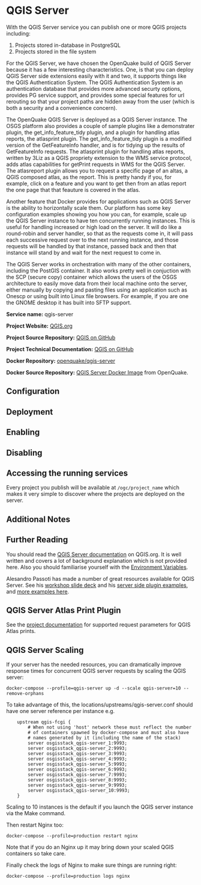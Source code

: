 # QGIS Server

With the QGIS Server service you can publish one or more QGIS projects including:
1. Projects stored in-database in PostgreSQL
2. Projects stored in the file system

For the QGIS Server, we have chosen the OpenQuake build of QGIS Server because it has a few interesting characteristics. One, is that you can deploy QGIS Server side extensions easily with it and two, it supports things like the QGIS Authentication System. The QGIS Authentication System is an authentication database that provides more advanced securty options, provides PG service support, and provides some special features for url rerouting so that your project paths are hidden away from the user (which is both a security and a convenience concern).  

The OpenQuake QGIS Server is deployed as a QGIS Server instance. The OSGS platform also provides a couple of sample plugins like a demonstrater plugin, the get_info_feature_tidy plugin, and a plugin for handling atlas reports, the atlasprint plugin. The get_info_feature_tidy plugin is a modified version of the GetFeatureInfo handler, and is for tidying up the results of GetFeatureInfo requests. The atlasprint plugin for handling atlas reports, written by 3Liz as a QGIS propriety extension to the WMS service protocol, adds atlas capabilities for getPrint requests in WMS for the QGIS Server. The atlasreport plugin allows you to request a specific page of an altas, a QGIS composed atlas, as the report. This is pretty handy if you, for example, click on a feature and you want to get then from an atlas report the one page that that feauture is covered in the atlas.

Another feature that Docker provides for applications such as QGIS Server is the ability to horizontally scale them. Our platform has some key configuration examples showing you how you can, for example, scale up the QGIS Server instance to have ten concurrently running instances. This is useful for handling increased or high load on the server. It will do like a round-robin and server handler, so that as the requests come in, it will pass each successive request over to the next running instance, and those requests will be handled by that instance, passed back and then that instance will stand by and wait for the next request to come in.

The QGIS Server works in orchestration with many of the other containers, including the PostGIS container. It also works pretty well in conjuction with the SCP (secure copy) container which allows the users of the OSGS architecture to easily move data from their local machine onto the server, either manually by copying and pasting files using an application such as Onescp or using built into Linux file browsers. For example, if you are one the GNOME desktop it has built into SFTP support.

**Service name:** qgis-server

**Project Website:** [QGIS.org](https://qgis.org)

**Project Source Repository:** [QGIS on GitHub](https://github.com/qgis/qgis)

**Project Technical Documentation:** [QGIS on GitHub](https://docs.qgis.org/3.16/en/docs/server_manual/index.html)

**Docker Repository:** [openquake/qgis-server](https://hub.docker.com/r/openquake/qgis-server)

**Docker Source Repository:** [QGIS Server Docker Image](https://github.com/gem/oq-qgis-server) from OpenQuake.



## Configuration

## Deployment

## Enabling

## Disabling

## Accessing the running services

Every project you publish will be available at ```/ogc/project_name``` which makes it very simple to discover where the projects are deployed on the server.

## Additional Notes


## Further Reading

You should read the [QGIS Server documentation](https://docs.qgis.org/3.16/en/docs/server_manual/getting_started.html#) on QGIS.org. It is well written and covers a lot of background explanation which is not provided here. Also you should familiarise yourself with the [Environment Variables](https://docs.qgis.org/3.16/en/docs/server_manual/config.html#environment-variables).

Alesandro Passoti has made a number of great resources available for QGIS Server. See his [workshop slide deck](http://www.itopen.it/bulk/FOSS4G-IT-2020/#/presentation-title) and his [server side plugin examples](https://github.com/elpaso/qgis3-server-vagrant/tree/master/resources/web/plugins), and [more examples here](https://github.com/elpaso/qgis-helloserver).

## QGIS Server Atlas Print Plugin

See the [project documentation](https://github.com/3liz/qgis-atlasprint/blob/master/atlasprint/README.md#api) for supported request parameters for QGIS Atlas prints.

## QGIS Server Scaling

If your server has the needed resources, you can dramatically improve response times for concurrent
QGIS server requests by scaling the QGIS server:

```
docker-compose --profile=qgis-server up -d --scale qgis-server=10 --remove-orphans

```

To take advantage of this, the locations/upstreams/qgis-server.conf should have one server reference per instance e.g.

```
    upstream qgis-fcgi {
        # When not using 'host' network these must reflect the number
        # of containers spawned by docker-compose and must also have
        # names generated by it (including the name of the stack)
        server osgisstack_qgis-server_1:9993;
        server osgisstack_qgis-server_2:9993;
        server osgisstack_qgis-server_3:9993;
        server osgisstack_qgis-server_4:9993;
        server osgisstack_qgis-server_5:9993;
        server osgisstack_qgis-server_6:9993;
        server osgisstack_qgis-server_7:9993;
        server osgisstack_qgis-server_8:9993;
        server osgisstack_qgis-server_9:9993;
        server osgisstack_qgis-server_10:9993;
    }
```


<div class="admonition note">
Scaling to 10 instances is the default if you launch the QGIS server instance via the Make command.
</div>

Then restart Nginx too:

```
docker-compose --profile=production restart nginx

```

Note that if you do an Nginx up it may bring down your scaled QGIS containers so take care.

Finally check the logs of Nginx to make sure things are running right:

```
docker-compose --profile=production logs nginx
```
